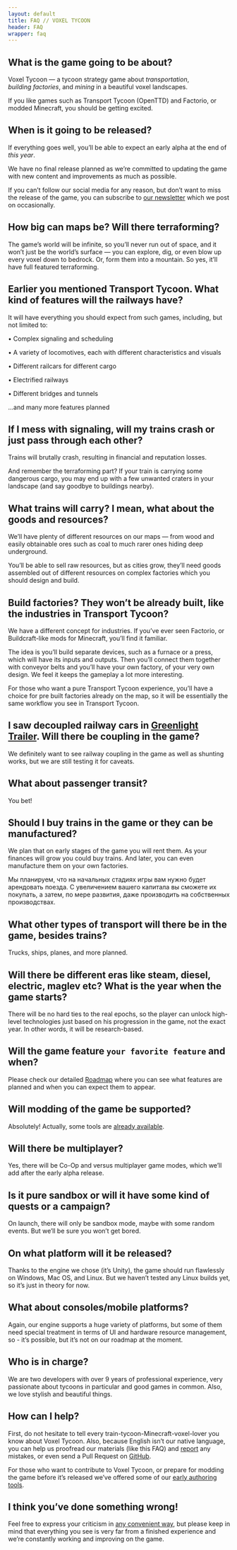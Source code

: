 ```yaml
---
layout: default
title: FAQ // VOXEL TYCOON
header: FAQ
wrapper: faq
---
```


## What is the game going to be about?

Voxel Tycoon — a tycoon strategy game about *transportation*, *building&nbsp;factories*, and *mining* in a beautiful voxel landscapes.

If you like games such as Transport Tycoon (OpenTTD) and Factorio, or modded Minecraft, you should be getting excited.

## When is it going to be released?

If everything goes well, you’ll be able to expect an early alpha at the end of *this year*.

We have no final release planned as we’re committed to updating the game with new content and improvements as much as possible.

If you can’t follow our social media for any reason, but don’t want to miss the release of the game, you can subscribe to [our newsletter]({{site.newsletter_url}}) which we post on occasionally.

## How big can maps be? Will there terraforming?

The game’s world will be infinite, so you’ll never run out of space, and it won’t just be the world’s surface — you can explore, dig, or even blow up every voxel down to bedrock. Or, form them into a mountain. So yes, it’ll have full featured terraforming.

## Earlier you mentioned Transport Tycoon. What kind of features will the railways have?

It will have everything you should expect from such games, including, but not limited to:

• Complex signaling and scheduling

• A variety of locomotives, each with different characteristics and visuals

• Different railcars for different cargo

• Electrified railways

• Different bridges and tunnels

…and many more features planned

## If I mess with signaling, will my trains crash or just pass through each other?

Trains will brutally crash, resulting in financial and reputation losses.

And remember the terraforming part? If your train is carrying some dangerous cargo, you may end up with a few unwanted craters in your landscape (and say goodbye to buildings nearby).

## What trains will carry? I mean, what about the goods and resources?

We’ll have plenty of different resources on our maps — from wood and easily obtainable ores such as coal to much rarer ones hiding deep underground.

You’ll be able to sell raw resources, but as cities grow, they’ll need goods assembled out of different resources on complex factories which you should design and build.

## Build factories? They won’t be already built, like the industries in Transport Tycoon?

We have a different concept for industries. If you’ve ever seen Factorio, or Buildcraft-like mods for Minecraft, you’ll find it familiar.

The idea is you’ll build separate devices, such as a furnace or a press, which will have its inputs and outputs. Then you’ll connect them together with conveyor belts and you’ll have your own factory, of your very own design. We feel it keeps the gameplay a lot more interesting.

For those who want a pure Transport Tycoon experience, you’ll have a choice for pre built factories already on the map, so it will be essentially the same workflow you see in Transport Tycoon.

## I saw decoupled railway cars in [Greenlight Trailer](https://youtu.be/u1kRZKu3NAc?t=51). Will there be coupling in the game?

We definitely want to see railway coupling in the game as well as shunting works, but we are still testing it for caveats.

## What about passenger transit?

You bet!

## Should I buy trains in the game or they can be manufactured? 

We plan that on early stages of the game you will rent them. As your finances will grow you could buy trains. And later, you can even manufacture them on your own factories.

Мы планируем, что на начальных стадиях игры вам нужно будет арендовать поезда. С увеличением вашего капитала вы сможете их покупать, а затем, по мере развития, даже производить на собственных производствах.

## What other types of transport will there be in the game, besides trains?

Trucks, ships, planes, and more planned.

## Will there be different eras like steam, diesel, electric, maglev etc? What is the year when the game starts?

There will be no hard ties to the real epochs, so the player can unlock high-level technologies just based on his progression in the game, not the exact year. In other words, it will be research-based.

## Will the game feature `your favorite feature` and when?

Please check our detailed [Roadmap](https://trello.com/b/3susroHe/vt-roadmap) where you can see what features are planned and when you can expect them to appear.

## Will modding of the game be supported?

Absolutely! Actually, some tools are [already available](/sdk).

## Will there be multiplayer?

Yes, there will be Co-Op and versus multiplayer game modes, which we’ll add after the early alpha release.

## Is it pure sandbox or will it have some kind of quests or a campaign?

On launch, there will only be sandbox mode, maybe with some random events. But we’ll be sure you won’t get bored.

## On what platform will it be released?

Thanks to the engine we chose (it’s Unity), the game should run flawlessly on Windows, Mac OS, and Linux. But we haven’t tested any Linux builds yet, so it’s just in theory for now.

## What about consoles/mobile platforms?

Again, our engine supports a huge variety of platforms, but some of them need special treatment in terms of UI and hardware resource management, so - it’s possible, but it’s not on our roadmap at the moment.

## Who is in charge?

We are two developers with over 9 years of professional experience, very passionate about tycoons in particular and good games in common.
Also, we love stylish and beautiful things.

## How can I help?

First, do not hesitate to tell every train-tycoon-Minecraft-voxel-lover you know about Voxel Tycoon. Also, because English isn’t our native language, you can help us proofread our materials (like this FAQ) and [report](/contacts) any mistakes, or even send a Pull Request on <a href="//github.com/andrewpey/vtland">GitHub</a>.

For those who want to contribute to Voxel Tycoon, or prepare for modding the game before it’s released we’ve offered some of our [early authoring tools](/sdk).

## I think you’ve done something wrong!

Feel free to express your criticism in [any convenient way](/contacts), but please keep in mind that everything you see is very far from a finished experience and we’re constantly working and improving on the game.

<script>
    $('h2').click(function() { $(this).nextUntil('h2', 'p').toggle(); });
    $('h2').nextUntil('h2', 'p').toggle();
</script>
